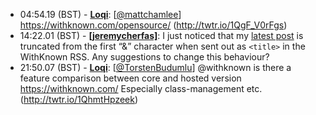 * <a id="04:54.19">04:54.19 (BST)</a> - __[Loqi](https://github.com/Loqi)__: [<a href="https://twitter.com/mattchamlee">@mattchamlee</a>] https://withknown.com/opensource/ (http://twtr.io/1QgF_V0rFgs)
* <a id="14:22.01">14:22.01 (BST)</a> - __[[jeremycherfas]](https://github.com/[jeremycherfas])__: I just noticed that my [latest post](https://stream.jeremycherfas.net/2017/first-gt-of-the-season-and-no-lemon-in-the) is truncated from the first “&” character when sent out as `<title>` in the WithKnown RSS. Any suggestions to change this behaviour?
* <a id="21:50.07">21:50.07 (BST)</a> - __[Loqi](https://github.com/Loqi)__: [<a href="https://twitter.com/TorstenBudumlu">@TorstenBudumlu</a>] @withknown is there a feature comparison between core and hosted version https://withknown.com/ Especially class-management etc. (http://twtr.io/1QhmtHpzeek)
